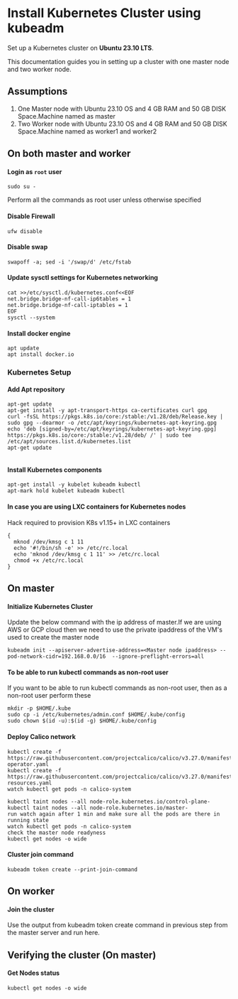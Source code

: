 # Install Kubernetes Cluster using kubeadm

Set up a Kubernetes cluster on __Ubuntu 23.10 LTS__.

This documentation guides you in setting up a cluster with one master node and two worker node.

## Assumptions

1) One Master node with Ubuntu 23.10 OS and 4 GB RAM and 50 GB DISK Space.Machine named as master
2) Two Worker node with Ubuntu 23.10 OS and 4 GB RAM and 50 GB DISK Space.Machine named as worker1 and worker2

## On both master and worker

#### Login as `root` user
```
sudo su -
```
Perform all the commands as root user unless otherwise specified

#### Disable Firewall
```
ufw disable
```
#### Disable swap
```
swapoff -a; sed -i '/swap/d' /etc/fstab
```
#### Update sysctl settings for Kubernetes networking
```
cat >>/etc/sysctl.d/kubernetes.conf<<EOF
net.bridge.bridge-nf-call-ip6tables = 1
net.bridge.bridge-nf-call-iptables = 1
EOF
sysctl --system
```
#### Install docker engine
```
apt update
apt install docker.io
```
### Kubernetes Setup
#### Add Apt repository
```
apt-get update
apt-get install -y apt-transport-https ca-certificates curl gpg
curl -fsSL https://pkgs.k8s.io/core:/stable:/v1.28/deb/Release.key | sudo gpg --dearmor -o /etc/apt/keyrings/kubernetes-apt-keyring.gpg
echo 'deb [signed-by=/etc/apt/keyrings/kubernetes-apt-keyring.gpg] https://pkgs.k8s.io/core:/stable:/v1.28/deb/ /' | sudo tee /etc/apt/sources.list.d/kubernetes.list
apt-get update


```
#### Install Kubernetes components
```
apt-get install -y kubelet kubeadm kubectl
apt-mark hold kubelet kubeadm kubectl

```


#### In case you are using LXC containers for Kubernetes nodes
Hack required to provision K8s v1.15+ in LXC containers
```
{
  mknod /dev/kmsg c 1 11
  echo '#!/bin/sh -e' >> /etc/rc.local
  echo 'mknod /dev/kmsg c 1 11' >> /etc/rc.local
  chmod +x /etc/rc.local
}
```

## On master
#### Initialize Kubernetes Cluster
Update the below command with the ip address of master.If we are using AWS or GCP cloud then we need to use the private ipaddress of the 
VM's used to create the master node 
```
kubeadm init --apiserver-advertise-address=<Master node ipaddress> --pod-network-cidr=192.168.0.0/16  --ignore-preflight-errors=all
```
#### To be able to run kubectl commands as non-root user
If you want to be able to run kubectl commands as non-root user, then as a non-root user perform these
```
mkdir -p $HOME/.kube
sudo cp -i /etc/kubernetes/admin.conf $HOME/.kube/config
sudo chown $(id -u):$(id -g) $HOME/.kube/config
```
#### Deploy Calico network
```
kubectl create -f https://raw.githubusercontent.com/projectcalico/calico/v3.27.0/manifests/tigera-operator.yaml
kubectl create -f https://raw.githubusercontent.com/projectcalico/calico/v3.27.0/manifests/custom-resources.yaml
watch kubectl get pods -n calico-system

kubectl taint nodes --all node-role.kubernetes.io/control-plane-
kubectl taint nodes --all node-role.kubernetes.io/master-
run watch again after 1 min and make sure all the pods are there in running state 
watch kubectl get pods -n calico-system
check the master node readyness
kubectl get nodes -o wide
```

#### Cluster join command
```
kubeadm token create --print-join-command
```



## On worker
#### Join the cluster
Use the output from kubeadm token create command in previous step from the master server and run here.

## Verifying the cluster (On master)
#### Get Nodes status
```
kubectl get nodes -o wide
```

